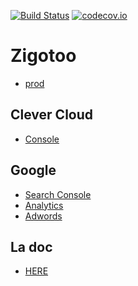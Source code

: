 [![Build Status](https://travis-ci.org/apflieger/zigotoo.svg?branch=master)](https://travis-ci.org/apflieger/zigotoo)
[![codecov.io](https://codecov.io/github/apflieger/zigotoo/coverage.svg?branch=master)](https://codecov.io/github/apflieger/zigotoo?branch=master)

# Zigotoo
* [prod](http://www.zigotoo.com)

## Clever Cloud
* [Console](https://console.clever-cloud.com)

## Google
* [Search Console](https://www.google.com/webmasters/tools/home)
* [Analytics](https://analytics.google.com/analytics/web)
* [Adwords](https://adwords.google.com)

## La doc
* [HERE](/doc)